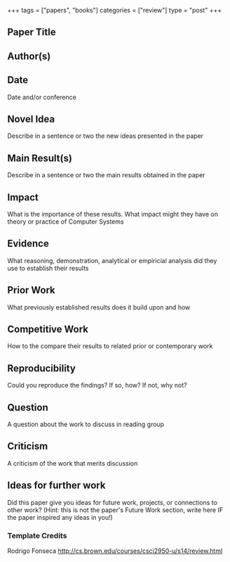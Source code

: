 +++
tags = ["papers", "books"]
categories = ["review"]
type = "post"
+++

## Paper Title

## Author(s)

## Date
Date and/or conference

## Novel Idea
Describe in a sentence or two the new ideas presented in the paper

## Main Result(s)
Describe in a sentence or two the main results obtained in the paper

## Impact
What is the importance of these results. What impact might they have on theory or practice of Computer Systems

## Evidence
What reasoning, demonstration, analytical or empiricial analysis did they use to establish their results

## Prior Work
What previously established results does it build upon and how

## Competitive Work
How to the compare their results to related prior or contemporary work

## Reproducibility
Could you reproduce the findings? If so, how? If not, why not?

## Question
A question about the work to discuss in reading group

## Criticism
A criticism of the work that merits discussion

## Ideas for further work
Did this paper give you ideas for future work, projects, or connections to other work? (Hint: this is not the paper's Future Work section, write here IF the paper inspired any ideas in you!)

### Template Credits
Rodrigo Fonseca http://cs.brown.edu/courses/csci2950-u/s14/review.html

